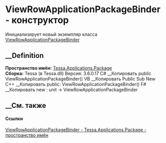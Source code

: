 # ViewRowApplicationPackageBinder - конструктор
Инициализирует новый экземпляр класса
[ViewRowApplicationPackageBinder](T_Tessa_Applications_Package_ViewRowApplicationPackageBinder.htm)
##  __Definition
 **Пространство имён:**
[Tessa.Applications.Package](N_Tessa_Applications_Package.htm)  
 **Сборка:** Tessa (в Tessa.dll) Версия: 3.6.0.17
C# __Копировать
     public ViewRowApplicationPackageBinder()
VB __Копировать
     Public Sub New
C++ __Копировать
     public:
    ViewRowApplicationPackageBinder()
F# __Копировать
     new : unit -> ViewRowApplicationPackageBinder
##  __См. также
#### Ссылки
[ViewRowApplicationPackageBinder -
](T_Tessa_Applications_Package_ViewRowApplicationPackageBinder.htm)
[Tessa.Applications.Package - пространство
имён](N_Tessa_Applications_Package.htm)
